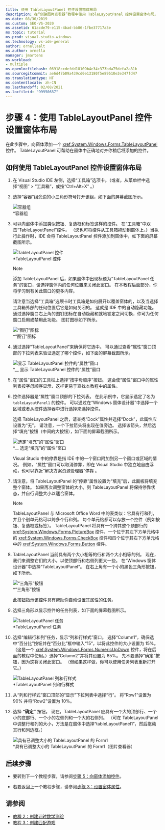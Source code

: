 ```yaml
---
title: 使用 TableLayoutPanel 控件设置窗体布局
description: 在“创建图片查看器”教程中使用 TableLayoutPanel 控件设置窗体布局。
ms.date: 08/30/2019
ms.custom: SEO-VS-2020
ms.assetid: 61acde79-e115-4bad-bb06-1fbe37717a3e
ms.topic: tutorial
ms.prod: visual-studio-windows
ms.technology: vs-ide-general
author: ornellaalt
ms.author: ornella
manager: jmartens
ms.workload:
- multiple
ms.openlocfilehash: 06918ccdefdd18109b4e34c373bda75defa2a81b
ms.sourcegitcommit: ae6d47b09a439cd0e13180f5e89510e3e347fd47
ms.translationtype: HT
ms.contentlocale: zh-CN
ms.lasthandoff: 02/08/2021
ms.locfileid: "99950687"
---
```

# <a name="step-4-lay-out-your-form-with-a-tablelayoutpanel-control"></a>步骤 4：使用 TableLayoutPanel 控件设置窗体布局

在此步骤中，向窗体添加一个 <xref:System.Windows.Forms.TableLayoutPanel> 控件。 TableLayoutPanel 可帮助在窗体中正确地对齐你稍后将添加的控件。

## <a name="how-to-lay-out-your-form-with-a-tablelayoutpanel-control"></a>如何使用 TableLayoutPanel 控件设置窗体布局

1. 在 Visual Studio IDE 左侧，选择“工具箱”选项卡。（或者，从菜单栏中选择“视图” > “工具箱”，或按“Ctrl+Alt+X”    。）

1. 选择“容器”组旁边的小三角形符号打开该组，如下面的屏幕截图所示。

     ![容器组](../ide/media/express_toolbox.png)<br>
*容器组

1. 可以向窗体中添加类似按钮、复选框和标签这样的控件。 在“工具箱”中双击“TableLayoutPanel”控件。 （您也可将控件从工具箱拖动到窗体上。）当执行此操作时，IDE 会将 TableLayoutPanel 控件添加到窗体中，如下面的屏幕截图所示。

     ![TableLayoutPanel 控件](../ide/media/express_formtablelayout.png)<br>
*TableLayoutPanel 控件

    > [!NOTE]
    > 添加 TableLayoutPanel 后，如果窗体中出现标题为“TableLayoutPanel 任务”的窗口，请选择窗体内的任何位置来关闭此窗口。 在本教程后面部分，你将学习到有关此窗口的更多内容。

     请注意当选择“工具箱”选项卡时工具箱是如何展开以覆盖窗体的，以及当选择工具箱外部的任何位置后它是如何关闭的。 这就是 IDE 中的自动隐藏功能。 通过选择窗口右上角的图钉图标在自动隐藏和就地锁定之间切换，你可为任何窗口启用或禁用此功能。 图钉图标如下所示。

     ![“图钉”图标](../ide/media/express_pushpintoolbox.png)<br>
*“图钉”图标

1. 通过选择“TableLayoutPanel”来确保将它选中。 可以通过查看“属性”窗口顶部的下拉列表来验证选定了哪个控件，如下面的屏幕截图所示。

     ![显示 TableLayoutPanel 控件的“属性”窗口](../ide/media/express_controlspropwin.png)<br>
*__ 显示 TableLayoutPanel 控件的“属性”窗口

1. 在“属性”窗口的工具栏上选择“按字母顺序”按钮。 这会使“属性”窗口中的属性列表按字母顺序显示，这样更易于查找本教程中的属性。

1. 控件选择器是“属性”窗口顶部的下拉列表。 在此示例中，它显示选定了名为 `tableLayoutPanel1` 的控件。 可以通过在“Windows 窗体设计器”中选择一个区域或者从控件选择器中进行选择来选择控件。

   选择 TableLayoutPanel 之后，请查找“Dock”属性并选择“Dock”，此属性应设置为“无”。 请注意，一个下拉箭头将出现在值旁边。 选择该箭头，然后选择“填充”按钮（中间的大按钮），如下面的屏幕截图所示。

     ![选定“填充”的“属性”窗口](../ide/media/express_docktable.png)<br>
*__ 选定“填充”的“属性”窗口

     Visual Studio 中的停靠是指 IDE 中的一个窗口附加到另一个窗口或区域的情况。 例如，“属性”窗口可以取消停靠，即在 Visual Studio 中独立地自由浮动，也可以靠近“解决方案资源管理器”停靠 。

1. 请注意，将 TableLayoutPanel 的“停靠”属性设置为“填充”后，此面板将填充整个窗体。 如果再次调整窗体的大小，则 TableLayoutPanel 将保持停靠状态，并自行调整大小以适合窗体。

    > [!NOTE]
    > TableLayoutPanel 与 Microsoft Office Word 中的表类似：它具有行和列，并且个别单元格可以跨多个行和列。 每个单元格都可以存放一个控件（例如按钮、复选框或标签）。 TableLayoutPanel 将具有一个跨其整个顶部行的 <xref:System.Windows.Forms.PictureBox> 控件、一个位于其左下方单元格中的 <xref:System.Windows.Forms.CheckBox> 控件和四个位于其右下方单元格中的 <xref:System.Windows.Forms.Button> 控件。

1. TableLayoutPanel 当前具有两个大小相等的行和两个大小相等的列。 现在，我们来调整它们的大小，以使顶部行和右侧列更大一些。 在“Windows 窗体设计器”中选择“TableLayoutPanel”。 在右上角有一个小的黑色三角形按钮，如下所示。

     ![“三角形”按钮](../ide/media/express_iconblacktriangle.gif)<br>
*“三角形”按钮

     此按钮指示该控件具有帮助你自动设置其属性的任务。

1. 选择三角形以显示控件的任务列表，如下面的屏幕截图所示。

     ![TableLayoutPanel 任务](../ide/media/express_tablepanel.png)<br>
*TableLayoutPanel 任务

1. 选择“编辑行和列”任务，显示“列和行样式”窗口。 选择“Column1”，确保选中“百分比”按钮并在“百分比”框中输入“15”，以将此控件的大小设置为 15%。 （这是一个 <xref:System.Windows.Forms.NumericUpDown> 控件，将在后面的教程中使用。）选择“Column2”并将其设置为 85%。 先不要选择“确定”按钮，因为这将关闭此窗口。 （但如果这样做，你可以使用任务列表重新打开它。）

     ![TableLayoutPanel 列和行样式](../ide/media/vs_tablelayoutpanel_setup.png)<br>
*TableLayoutPanel 列和行样式

1. 从“列和行样式”窗口顶部的“显示”下拉列表中选择“行”。 将“Row1”设置为 90% 并将“Row2”设置为 10%。

1. 选择 **“确定”** 按钮。 现在，TableLayoutPanel 应具有一个大的顶部行、一个小的底部行、一个小的左侧列和一个大的右侧列。 （可在 TableLayoutPanel 中调整行和列的大小，方法是在窗体中选择“tableLayoutPanel1”，然后拖动其行和列边框。）

     ![具有已调整大小的 TableLayoutPanel 的 Form1](../ide/media/vs_formafterlayoutpanel.png)<br>
*具有已调整大小的 TableLayoutPanel 的 Form1（图片查看器）

## <a name="next-steps"></a>后续步骤

* 要转到下一个教程步骤，请参阅[步骤 5：向窗体添加控件](../ide/step-5-add-controls-to-your-form.md)。

* 若要返回上一个教程步骤，请参阅[步骤 3：设置窗体属性](../ide/step-3-set-your-form-properties.md)。

## <a name="see-also"></a>请参阅

* [教程 2：创建计时数学测验](tutorial-2-create-a-timed-math-quiz.md)
* [教程 3：创建匹配游戏](tutorial-3-create-a-matching-game.md)
